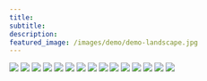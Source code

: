 ```yaml
---
title: 
subtitle: 
description: 
featured_image: /images/demo/demo-landscape.jpg
---
```

<div class="gallery" data-columns="3">
    <img src="/images/play15.gif">
    <img src="/images/play14.gif">
    <img src="/images/play12.gif">
    <img src="/images/play13.gif">
	<img src="/images/play11.gif">
	<img src="/images/play9.gif">
    <img src="/images/play8.gif">
	<img src="/images/play2.gif">
    <img src="/images/play10.gif">
    <img src="/images/play1.gif">
	<img src="/images/play3.gif">
	<img src="/images/play4.gif">	
    <img src="/images/play5.gif">
    <img src="/images/play6.gif">
    <img src="/images/play7.gif">
</div>



